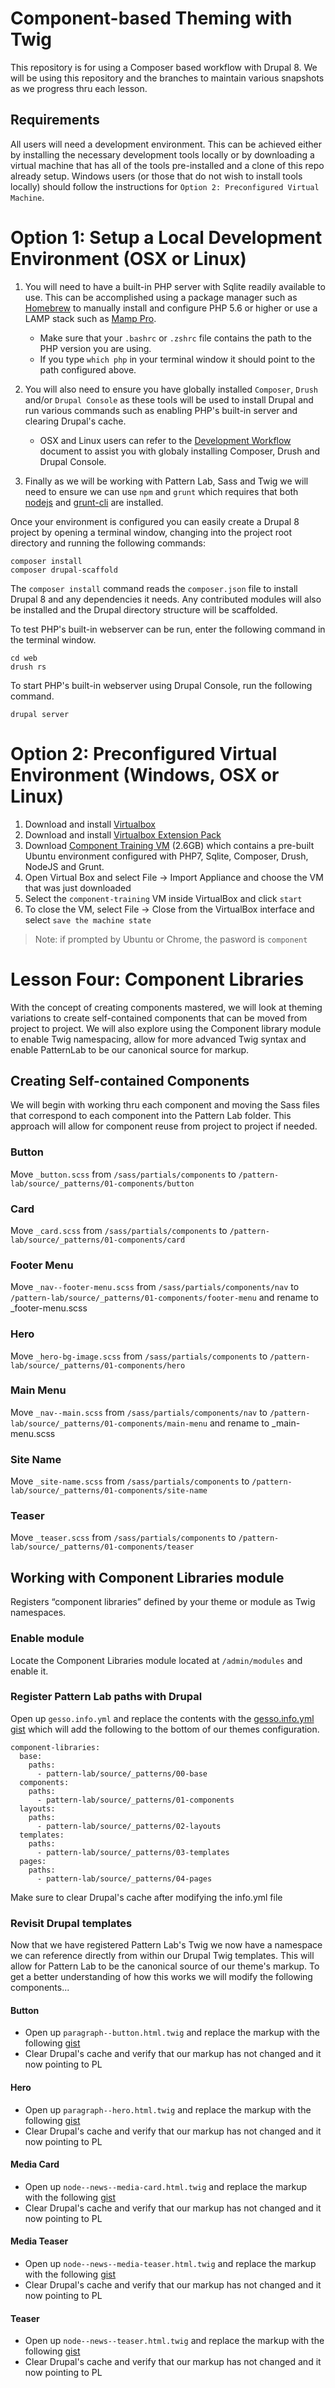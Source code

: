 # Component-based Theming with Twig
This repository is for using a Composer based workflow with Drupal 8.  We will be using this repository and the branches to maintain various snapshots as we progress thru each lesson.

## Requirements
All users will need a development environment. This can be achieved either by installing the necessary development tools locally or by downloading a virtual machine that has all of the tools pre-installed and a clone of this repo already setup. Windows users (or those that do not wish to install tools locally) should follow the instructions for `Option 2: Preconfigured Virtual Machine`.

# Option 1: Setup a Local Development Environment (OSX or Linux)
1) You will need to have a built-in PHP server with Sqlite readily available to use.  This can be accomplished using a package manager such as [Homebrew](https://brew.sh/) to manually install and configure PHP 5.6 or higher or use a LAMP stack such as [Mamp Pro](https://www.mamp.info/en/mamp-pro/).  

    * Make sure that your `.bashrc` or `.zshrc` file contains the path to the PHP version you are using.
    * If you type `which php` in your terminal window it should point to the path configured above.
2) You will also need to ensure you have globally installed `Composer`, `Drush` and/or `Drupal Console` as these tools will be used to install Drupal and run various commands such as enabling PHP's built-in server and clearing Drupal's cache.
    * OSX and Linux users can refer to the [Development Workflow](https://github.com/chazchumley/component-training/blob/master/docs/developer-workflow.pdf) document to assist you with globaly installing Composer, Drush and Drupal Console.

3) Finally as we will be working with Pattern Lab, Sass and Twig we will need to ensure we can use `npm` and `grunt` which requires that both [nodejs](https://nodejs.org/en/) and [grunt-cli](https://gruntjs.com/getting-started) are installed.

Once your environment is configured you can easily create a Drupal 8 project by opening a terminal window, changing into the project root directory and running the following commands:
```
composer install
composer drupal-scaffold
```
The `composer install` command reads the `composer.json` file to install Drupal 8 and any dependencies it needs.  Any contributed modules will also be installed and the Drupal directory structure will be scaffolded.

To test PHP's built-in webserver can be run, enter the following command in the terminal window.

```
cd web
drush rs
```

To start PHP's built-in webserver using Drupal Console, run the following command.

```
drupal server
```

# Option 2: Preconfigured Virtual Environment (Windows, OSX or Linux)
1) Download and install [Virtualbox](https://www.virtualbox.org/wiki/Downloads) 
2) Download and install [Virtualbox Extension Pack](https://www.virtualbox.org/wiki/Downloads)
3) Download [Component Training VM](https://drive.google.com/drive/folders/0B_zw0jyZ5Ij8ZUFLVS1RSFgwR00) (2.6GB) which contains a pre-built Ubuntu environment configured with PHP7, Sqlite, Composer, Drush, NodeJS and Grunt.
4) Open Virtual Box and select File -> Import Appliance and choose the VM that was just downloaded
5) Select the `component-training` VM inside VirtualBox and click `start`
6) To close the VM, select File -> Close from the VirtualBox interface and select `save the machine state`

> Note: if prompted by Ubuntu or Chrome, the pasword is `component`

# Lesson Four: Component Libraries
With the concept of creating components mastered, we will look at theming variations to create self-contained components that can be moved from project to project.  We will also explore using the Component library module to enable Twig namespacing, allow for more advanced Twig syntax and enable PatternLab to be our canonical source for markup.

## Creating Self-contained Components
We will begin with working thru each component and moving the Sass files that correspond to each component into the Pattern Lab folder.  This approach will allow for component reuse from project to project if needed.

### Button
Move `_button.scss` from `/sass/partials/components` to `/pattern-lab/source/_patterns/01-components/button`
### Card
Move `_card.scss` from `/sass/partials/components` to `/pattern-lab/source/_patterns/01-components/card`
### Footer Menu
Move `_nav--footer-menu.scss` from `/sass/partials/components/nav` to `/pattern-lab/source/_patterns/01-components/footer-menu` and rename to _footer-menu.scss
### Hero
Move `_hero-bg-image.scss` from `/sass/partials/components` to `/pattern-lab/source/_patterns/01-components/hero`
### Main Menu
Move `_nav--main.scss` from `/sass/partials/components/nav` to `/pattern-lab/source/_patterns/01-components/main-menu` and rename to _main-menu.scss
### Site Name
Move `_site-name.scss` from `/sass/partials/components` to `/pattern-lab/source/_patterns/01-components/site-name`
### Teaser
Move `_teaser.scss` from `/sass/partials/components` to `/pattern-lab/source/_patterns/01-components/teaser`

## Working with Component Libraries module
Registers “component libraries” defined by your theme or module as Twig namespaces.
### Enable module
Locate the Component Libraries module located at `/admin/modules` and enable it.
### Register Pattern Lab paths with Drupal
Open up `gesso.info.yml` and replace the contents with the [gesso.info.yml gist](https://gist.github.com/chazchumley/c38923ca1a4d0b4662ed0f76f288d368) which will add the following to the bottom of our themes configuration.
```
component-libraries:
  base:
    paths:
      - pattern-lab/source/_patterns/00-base
  components:
    paths:
      - pattern-lab/source/_patterns/01-components
  layouts:
    paths:
      - pattern-lab/source/_patterns/02-layouts
  templates:
    paths:
      - pattern-lab/source/_patterns/03-templates
  pages:
    paths:
      - pattern-lab/source/_patterns/04-pages
```
Make sure to clear Drupal's cache after modifying the info.yml file

### Revisit Drupal templates
Now that we have registered Pattern Lab's Twig we now have a namespace we can reference directly from within our Drupal Twig templates.  This will allow for Pattern Lab to be the canonical source of our theme's markup.  To get a better understanding of how this works we will modify the following components...

#### Button
- Open up `paragraph--button.html.twig` and replace the markup with the following [gist](https://gist.github.com/chazchumley/89de44dd1ee8f04e4ef018e8f36f8c14)
- Clear Drupal's cache and verify that our markup has not changed and it now pointing to PL

#### Hero
- Open up `paragraph--hero.html.twig` and replace the markup with the following [gist](https://gist.github.com/chazchumley/33d33b8b353314b8a097c909318f32c4)
- Clear Drupal's cache and verify that our markup has not changed and it now pointing to PL

#### Media Card
- Open up `node--news--media-card.html.twig` and replace the markup with the following [gist](https://gist.github.com/chazchumley/607d6fa6ffbc4145bc17f2dedbe629fa)
- Clear Drupal's cache and verify that our markup has not changed and it now pointing to PL

#### Media Teaser
- Open up `node--news--media-teaser.html.twig` and replace the markup with the following [gist](https://gist.github.com/chazchumley/42cfba06520326305b56c2faf9f7dd87)
- Clear Drupal's cache and verify that our markup has not changed and it now pointing to PL

#### Teaser
- Open up `node--news--teaser.html.twig` and replace the markup with the following [gist](https://gist.github.com/chazchumley/3011b7bffe987707a3f04d9c99077137)
- Clear Drupal's cache and verify that our markup has not changed and it now pointing to PL
